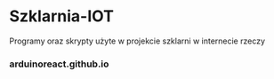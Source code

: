 # Szklarnia-IOT
Programy oraz skrypty użyte w projekcie szklarni w internecie rzeczy
### arduinoreact.github.io
